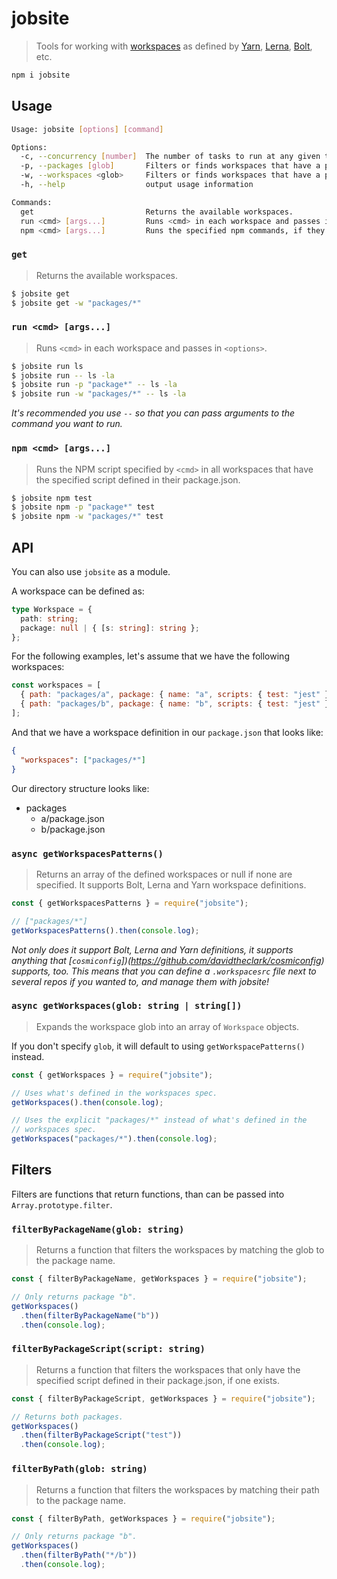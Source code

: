 # jobsite

> Tools for working with [workspaces](https://yarnpkg.com/en/docs/workspaces) as
> defined by [Yarn](https://yarnpkg.com/en/), [Lerna](https://lerna.js.org/),
> [Bolt](http://boltpkg.com/), etc.

```sh
npm i jobsite
```

## Usage

```sh
Usage: jobsite [options] [command]

Options:
  -c, --concurrency [number]  The number of tasks to run at any given time. If true, then as many threads as possible are used.
  -p, --packages [glob]       Filters or finds workspaces that have a package.json and name that match the specified glob. If true, then it operates on all packages that have a name.
  -w, --workspaces <glob>     Filters or finds workspaces that have a path that match the specified glob.
  -h, --help                  output usage information

Commands:
  get                         Returns the available workspaces.
  run <cmd> [args...]         Runs <cmd> in each workspace and passes in <options>.
  npm <cmd> [args...]         Runs the specified npm commands, if they exist.
```

### `get`

> Returns the available workspaces.

```sh
$ jobsite get
$ jobsite get -w "packages/*"
```

### `run <cmd> [args...]`

> Runs `<cmd>` in each workspace and passes in `<options>`.

```sh
$ jobsite run ls
$ jobsite run -- ls -la
$ jobsite run -p "package*" -- ls -la
$ jobsite run -w "packages/*" -- ls -la
```

_It's recommended you use `--` so that you can pass arguments to the command you
want to run._

### `npm <cmd> [args...]`

> Runs the NPM script specified by `<cmd>` in all workspaces that have the
> specified script defined in their package.json.

```sh
$ jobsite npm test
$ jobsite npm -p "package*" test
$ jobsite npm -w "packages/*" test
```

## API

You can also use `jobsite` as a module.

A workspace can be defined as:

```ts
type Workspace = {
  path: string;
  package: null | { [s: string]: string };
};
```

For the following examples, let's assume that we have the following workspaces:

```js
const workspaces = [
  { path: "packages/a", package: { name: "a", scripts: { test: "jest" } } },
  { path: "packages/b", package: { name: "b", scripts: { test: "jest" } } }
];
```

And that we have a workspace definition in our `package.json` that looks like:

```json
{
  "workspaces": ["packages/*"]
}
```

Our directory structure looks like:

- packages
  - a/package.json
  - b/package.json

### `async getWorkspacesPatterns()`

> Returns an array of the defined workspaces or null if none are specified. It
> supports Bolt, Lerna and Yarn workspace definitions.

```js
const { getWorkspacesPatterns } = require("jobsite");

// ["packages/*"]
getWorkspacesPatterns().then(console.log);
```

_Not only does it support Bolt, Lerna and Yarn definitions, it supports anything
that [`cosmiconfig`])(https://github.com/davidtheclark/cosmiconfig) supports,
too. This means that you can define a `.workspacesrc` file next to several repos
if you wanted to, and manage them with jobsite!_

### `async getWorkspaces(glob: string | string[])`

> Expands the workspace glob into an array of `Workspace` objects.

If you don't specify `glob`, it will default to using `getWorkspacePatterns()`
instead.

```js
const { getWorkspaces } = require("jobsite");

// Uses what's defined in the workspaces spec.
getWorkspaces().then(console.log);

// Uses the explicit "packages/*" instead of what's defined in the
// workspaces spec.
getWorkspaces("packages/*").then(console.log);
```

## Filters

Filters are functions that return functions, than can be passed into
`Array.prototype.filter`.

### `filterByPackageName(glob: string)`

> Returns a function that filters the workspaces by matching the glob to the
> package name.

```js
const { filterByPackageName, getWorkspaces } = require("jobsite");

// Only returns package "b".
getWorkspaces()
  .then(filterByPackageName("b"))
  .then(console.log);
```

### `filterByPackageScript(script: string)`

> Returns a function that filters the workspaces that only have the specified
> script defined in their package.json, if one exists.

```js
const { filterByPackageScript, getWorkspaces } = require("jobsite");

// Returns both packages.
getWorkspaces()
  .then(filterByPackageScript("test"))
  .then(console.log);
```

### `filterByPath(glob: string)`

> Returns a function that filters the workspaces by matching their path to the
> package name.

```js
const { filterByPath, getWorkspaces } = require("jobsite");

// Only returns package "b".
getWorkspaces()
  .then(filterByPath("*/b"))
  .then(console.log);
```
